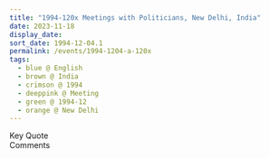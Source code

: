 ```yaml
---
title: "1994-120x Meetings with Politicians, New Delhi, India"
date: 2023-11-18
display_date: 
sort_date: 1994-12-04.1
permalink: /events/1994-1204-a-120x
tags:
  - blue @ English
  - brown @ India
  - crimson @ 1994
  - deeppink @ Meeting
  - green @ 1994-12 
  - orange @ New Delhi
---
```


<wave-list>
  <list-title color="green" width="75">Key Quote</list-title>
  <list-item color="BlanchedAlmond"  width="200"></list-item>
  <list-item color="Lavender"></list-item>
  <list-item color="BlanchedAlmond"></list-item>
</wave-list>

<br>

<wave-list>
  <list-title color="green" width="75">Comments</list-title>
  <list-item color="BlanchedAlmond"  width="200"></list-item>
  <list-item color="Lavender"></list-item>
  <list-item color="BlanchedAlmond"></list-item>
</wave-list>
